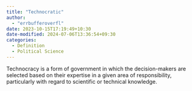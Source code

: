 ```yaml
---
title: "Technocratic"
author:
  - "errbufferoverfl"
date: 2023-10-15T17:19:49+10:30
date-modified: 2024-07-06T13:36:54+09:30
categories:
  - Definition
  - Political Science
---
```


Technocracy is a form of government in which the decision-makers are selected based on their expertise in a given area of responsibility, particularly with regard to scientific or technical knowledge.
